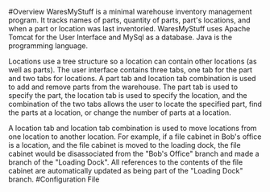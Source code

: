 #Overview
WaresMyStuff is a minimal warehouse inventory management program. It tracks names of parts, quantity of parts, part's locations, and when a part or location was last inventoried. WaresMyStuff uses Apache Tomcat for the User Interface and MySql as a database. Java is the programming language.

Locations use a tree structure so a location can contain other locations (as well as parts).
The user interface contains three tabs, one tab for the part and two tabs for locations. A part tab and location tab combination is used to add and remove parts from the warehouse. The part tab is used to specify the part, the location tab is used to specify the location, and the combination of the two tabs allows the user to locate the specified part, find the parts at a location, or change the number of parts at a location.

A location tab and location tab combination is used to move locations from one location to another location. For example, if a file cabinet in Bob's office is a location, and the file cabinet is moved to the loading dock, the file cabinet would be disassociated from the "Bob's Office" branch and made a branch of the "Loading Dock". All references to the contents of the file cabinet are automatically updated as being part of the "Loading Dock" branch.
#Configuration File
